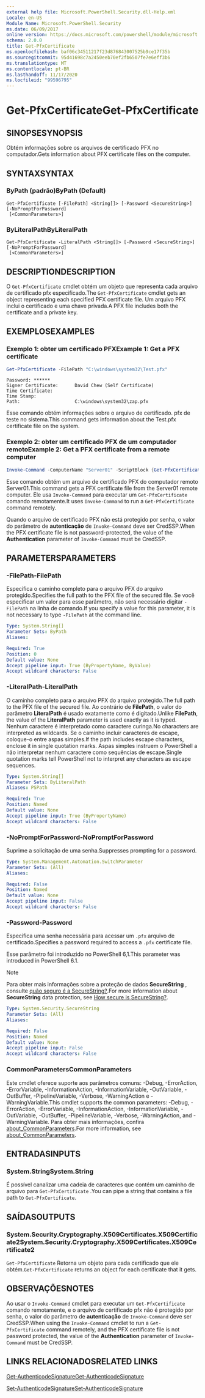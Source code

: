 ```yaml
---
external help file: Microsoft.PowerShell.Security.dll-Help.xml
Locale: en-US
Module Name: Microsoft.PowerShell.Security
ms.date: 06/09/2017
online version: https://docs.microsoft.com/powershell/module/microsoft.powershell.security/get-pfxcertificate?view=powershell-7.2&WT.mc_id=ps-gethelp
schema: 2.0.0
title: Get-PfxCertificate
ms.openlocfilehash: baf06c34511217f23d876843007525b9ce17f35b
ms.sourcegitcommit: 95d41698c7a2450eeb70ef2fb6507fe7e6eff3b6
ms.translationtype: MT
ms.contentlocale: pt-BR
ms.lasthandoff: 11/17/2020
ms.locfileid: "99596795"
---
```

# <span data-ttu-id="f845c-102">Get-PfxCertificate</span><span class="sxs-lookup"><span data-stu-id="f845c-102">Get-PfxCertificate</span></span>

## <span data-ttu-id="f845c-103">SINOPSE</span><span class="sxs-lookup"><span data-stu-id="f845c-103">SYNOPSIS</span></span>
<span data-ttu-id="f845c-104">Obtém informações sobre os arquivos de certificado PFX no computador.</span><span class="sxs-lookup"><span data-stu-id="f845c-104">Gets information about PFX certificate files on the computer.</span></span>

## <span data-ttu-id="f845c-105">SYNTAX</span><span class="sxs-lookup"><span data-stu-id="f845c-105">SYNTAX</span></span>

### <span data-ttu-id="f845c-106">ByPath (padrão)</span><span class="sxs-lookup"><span data-stu-id="f845c-106">ByPath (Default)</span></span>

```
Get-PfxCertificate [-FilePath] <String[]> [-Password <SecureString>] [-NoPromptForPassword]
 [<CommonParameters>]
```

### <span data-ttu-id="f845c-107">ByLiteralPath</span><span class="sxs-lookup"><span data-stu-id="f845c-107">ByLiteralPath</span></span>

```
Get-PfxCertificate -LiteralPath <String[]> [-Password <SecureString>] [-NoPromptForPassword]
 [<CommonParameters>]
```

## <span data-ttu-id="f845c-108">DESCRIPTION</span><span class="sxs-lookup"><span data-stu-id="f845c-108">DESCRIPTION</span></span>

<span data-ttu-id="f845c-109">O `Get-PfxCertificate` cmdlet obtém um objeto que representa cada arquivo de certificado pfx especificado.</span><span class="sxs-lookup"><span data-stu-id="f845c-109">The `Get-PfxCertificate` cmdlet gets an object representing each specified PFX certificate file.</span></span>
<span data-ttu-id="f845c-110">Um arquivo PFX inclui o certificado e uma chave privada.</span><span class="sxs-lookup"><span data-stu-id="f845c-110">A PFX file includes both the certificate and a private key.</span></span>

## <span data-ttu-id="f845c-111">EXEMPLOS</span><span class="sxs-lookup"><span data-stu-id="f845c-111">EXAMPLES</span></span>

### <span data-ttu-id="f845c-112">Exemplo 1: obter um certificado PFX</span><span class="sxs-lookup"><span data-stu-id="f845c-112">Example 1: Get a PFX certificate</span></span>

```powershell
Get-PfxCertificate -FilePath "C:\windows\system32\Test.pfx"
```

```output
Password: ******
Signer Certificate:      David Chew (Self Certificate)
Time Certificate:
Time Stamp:
Path:                    C:\windows\system32\zap.pfx
```

<span data-ttu-id="f845c-113">Esse comando obtém informações sobre o arquivo de certificado. pfx de teste no sistema.</span><span class="sxs-lookup"><span data-stu-id="f845c-113">This command gets information about the Test.pfx certificate file on the system.</span></span>

### <span data-ttu-id="f845c-114">Exemplo 2: obter um certificado PFX de um computador remoto</span><span class="sxs-lookup"><span data-stu-id="f845c-114">Example 2: Get a PFX certificate from a remote computer</span></span>

```powershell
Invoke-Command -ComputerName "Server01" -ScriptBlock {Get-PfxCertificate -FilePath "C:\Text\TestNoPassword.pfx"} -Authentication CredSSP
```

<span data-ttu-id="f845c-115">Esse comando obtém um arquivo de certificado PFX do computador remoto Server01.</span><span class="sxs-lookup"><span data-stu-id="f845c-115">This command gets a PFX certificate file from the Server01 remote computer.</span></span> <span data-ttu-id="f845c-116">Ele usa `Invoke-Command` para executar um `Get-PfxCertificate` comando remotamente.</span><span class="sxs-lookup"><span data-stu-id="f845c-116">It uses `Invoke-Command` to run a `Get-PfxCertificate` command remotely.</span></span>

<span data-ttu-id="f845c-117">Quando o arquivo de certificado PFX não está protegido por senha, o valor do parâmetro de **autenticação** de `Invoke-Command` deve ser CredSSP.</span><span class="sxs-lookup"><span data-stu-id="f845c-117">When the PFX certificate file is not password-protected, the value of the **Authentication** parameter of `Invoke-Command` must be CredSSP.</span></span>

## <span data-ttu-id="f845c-118">PARAMETERS</span><span class="sxs-lookup"><span data-stu-id="f845c-118">PARAMETERS</span></span>

### <span data-ttu-id="f845c-119">-FilePath</span><span class="sxs-lookup"><span data-stu-id="f845c-119">-FilePath</span></span>

<span data-ttu-id="f845c-120">Especifica o caminho completo para o arquivo PFX do arquivo protegido.</span><span class="sxs-lookup"><span data-stu-id="f845c-120">Specifies the full path to the PFX file of the secured file.</span></span> <span data-ttu-id="f845c-121">Se você especificar um valor para esse parâmetro, não será necessário digitar `-FilePath` na linha de comando.</span><span class="sxs-lookup"><span data-stu-id="f845c-121">If you specify a value for this parameter, it is not necessary to type `-FilePath` at the command line.</span></span>

```yaml
Type: System.String[]
Parameter Sets: ByPath
Aliases:

Required: True
Position: 0
Default value: None
Accept pipeline input: True (ByPropertyName, ByValue)
Accept wildcard characters: False
```

### <span data-ttu-id="f845c-122">-LiteralPath</span><span class="sxs-lookup"><span data-stu-id="f845c-122">-LiteralPath</span></span>

<span data-ttu-id="f845c-123">O caminho completo para o arquivo PFX do arquivo protegido.</span><span class="sxs-lookup"><span data-stu-id="f845c-123">The full path to the PFX file of the secured file.</span></span> <span data-ttu-id="f845c-124">Ao contrário de **FilePath**, o valor do parâmetro **LiteralPath** é usado exatamente como é digitado.</span><span class="sxs-lookup"><span data-stu-id="f845c-124">Unlike **FilePath**, the value of the **LiteralPath** parameter is used exactly as it is typed.</span></span> <span data-ttu-id="f845c-125">Nenhum caractere é interpretado como caractere curinga.</span><span class="sxs-lookup"><span data-stu-id="f845c-125">No characters are interpreted as wildcards.</span></span> <span data-ttu-id="f845c-126">Se o caminho incluir caracteres de escape, coloque-o entre aspas simples.</span><span class="sxs-lookup"><span data-stu-id="f845c-126">If the path includes escape characters, enclose it in single quotation marks.</span></span> <span data-ttu-id="f845c-127">Aspas simples instruem o PowerShell a não interpretar nenhum caractere como sequências de escape.</span><span class="sxs-lookup"><span data-stu-id="f845c-127">Single quotation marks tell PowerShell not to interpret any characters as escape sequences.</span></span>

```yaml
Type: System.String[]
Parameter Sets: ByLiteralPath
Aliases: PSPath

Required: True
Position: Named
Default value: None
Accept pipeline input: True (ByPropertyName)
Accept wildcard characters: False
```

### <span data-ttu-id="f845c-128">-NoPromptForPassword</span><span class="sxs-lookup"><span data-stu-id="f845c-128">-NoPromptForPassword</span></span>

<span data-ttu-id="f845c-129">Suprime a solicitação de uma senha.</span><span class="sxs-lookup"><span data-stu-id="f845c-129">Suppresses prompting for a password.</span></span>

```yaml
Type: System.Management.Automation.SwitchParameter
Parameter Sets: (All)
Aliases:

Required: False
Position: Named
Default value: None
Accept pipeline input: False
Accept wildcard characters: False
```

### <span data-ttu-id="f845c-130">-Password</span><span class="sxs-lookup"><span data-stu-id="f845c-130">-Password</span></span>

<span data-ttu-id="f845c-131">Especifica uma senha necessária para acessar um `.pfx` arquivo de certificado.</span><span class="sxs-lookup"><span data-stu-id="f845c-131">Specifies a password required to access a `.pfx` certificate file.</span></span>

<span data-ttu-id="f845c-132">Esse parâmetro foi introduzido no PowerShell 6,1.</span><span class="sxs-lookup"><span data-stu-id="f845c-132">This parameter was introduced in PowerShell 6.1.</span></span>

> [!NOTE]
> <span data-ttu-id="f845c-133">Para obter mais informações sobre a proteção de dados **SecureString** , consulte [quão seguro é a SecureString?](/dotnet/api/system.security.securestring#how-secure-is-securestring).</span><span class="sxs-lookup"><span data-stu-id="f845c-133">For more information about **SecureString** data protection, see [How secure is SecureString?](/dotnet/api/system.security.securestring#how-secure-is-securestring).</span></span>

```yaml
Type: System.Security.SecureString
Parameter Sets: (All)
Aliases:

Required: False
Position: Named
Default value: None
Accept pipeline input: False
Accept wildcard characters: False
```

### <span data-ttu-id="f845c-134">CommonParameters</span><span class="sxs-lookup"><span data-stu-id="f845c-134">CommonParameters</span></span>

<span data-ttu-id="f845c-135">Este cmdlet oferece suporte aos parâmetros comuns: -Debug, -ErrorAction, -ErrorVariable, -InformationAction, -InformationVariable, -OutVariable, -OutBuffer, -PipelineVariable, -Verbose, -WarningAction e -WarningVariable.</span><span class="sxs-lookup"><span data-stu-id="f845c-135">This cmdlet supports the common parameters: -Debug, -ErrorAction, -ErrorVariable, -InformationAction, -InformationVariable, -OutVariable, -OutBuffer, -PipelineVariable, -Verbose, -WarningAction, and -WarningVariable.</span></span> <span data-ttu-id="f845c-136">Para obter mais informações, confira [about_CommonParameters](https://go.microsoft.com/fwlink/?LinkID=113216).</span><span class="sxs-lookup"><span data-stu-id="f845c-136">For more information, see [about_CommonParameters](https://go.microsoft.com/fwlink/?LinkID=113216).</span></span>

## <span data-ttu-id="f845c-137">ENTRADAS</span><span class="sxs-lookup"><span data-stu-id="f845c-137">INPUTS</span></span>

### <span data-ttu-id="f845c-138">System.String</span><span class="sxs-lookup"><span data-stu-id="f845c-138">System.String</span></span>

<span data-ttu-id="f845c-139">É possível canalizar uma cadeia de caracteres que contém um caminho de arquivo para `Get-PfxCertificate` .</span><span class="sxs-lookup"><span data-stu-id="f845c-139">You can pipe a string that contains a file path to `Get-PfxCertificate`.</span></span>

## <span data-ttu-id="f845c-140">SAÍDAS</span><span class="sxs-lookup"><span data-stu-id="f845c-140">OUTPUTS</span></span>

### <span data-ttu-id="f845c-141">System.Security.Cryptography.X509Certificates.X509Certificate2</span><span class="sxs-lookup"><span data-stu-id="f845c-141">System.Security.Cryptography.X509Certificates.X509Certificate2</span></span>

<span data-ttu-id="f845c-142">`Get-PfxCertificate` Retorna um objeto para cada certificado que ele obtém.</span><span class="sxs-lookup"><span data-stu-id="f845c-142">`Get-PfxCertificate` returns an object for each certificate that it gets.</span></span>

## <span data-ttu-id="f845c-143">OBSERVAÇÕES</span><span class="sxs-lookup"><span data-stu-id="f845c-143">NOTES</span></span>

<span data-ttu-id="f845c-144">Ao usar o `Invoke-Command` cmdlet para executar um `Get-PfxCertificate` comando remotamente, e o arquivo de certificado pfx não é protegido por senha, o valor do parâmetro de **autenticação** de `Invoke-Command` deve ser CredSSP.</span><span class="sxs-lookup"><span data-stu-id="f845c-144">When using the `Invoke-Command` cmdlet to run a `Get-PfxCertificate` command remotely, and the PFX certificate file is not password protected, the value of the **Authentication** parameter of `Invoke-Command` must be CredSSP.</span></span>

## <span data-ttu-id="f845c-145">LINKS RELACIONADOS</span><span class="sxs-lookup"><span data-stu-id="f845c-145">RELATED LINKS</span></span>

[<span data-ttu-id="f845c-146">Get-AuthenticodeSignature</span><span class="sxs-lookup"><span data-stu-id="f845c-146">Get-AuthenticodeSignature</span></span>](Get-AuthenticodeSignature.md)

[<span data-ttu-id="f845c-147">Set-AuthenticodeSignature</span><span class="sxs-lookup"><span data-stu-id="f845c-147">Set-AuthenticodeSignature</span></span>](Set-AuthenticodeSignature.md)

